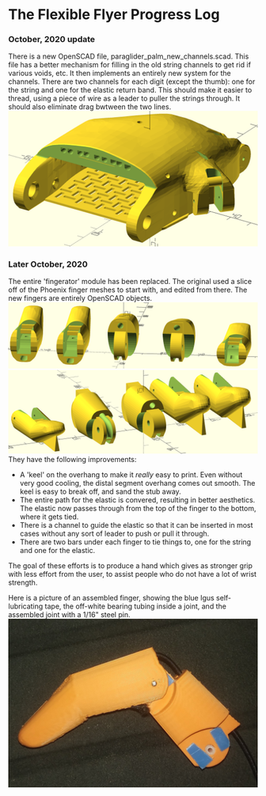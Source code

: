# The Flexible Flyer Progress Log

### October, 2020 update
There is a new OpenSCAD file, paraglider_palm_new_channels.scad.  This file has a better mechanism for filling in the old string channels to get rid if various voids, etc.  It then implements an entirely new system for the channels.  There are two channels for each digit (except the thumb): one for the string and one for the elastic return band.  This should make it easier to thread, using a piece of wire as a leader to puller the strings through. It should also eliminate drag bwtween the two lines. 
![Rendered image of new channels](images/paraglider_palm_new_channels.png)

### Later October, 2020
The entire 'fingerator' module has been replaced. The original used a slice off of the Phoenix finger meshes to start with, and edited from there.  The new fingers are entirely OpenSCAD objects.  
![Rendered image of new fingers](images/fingerator.png) ![Rendered image of new fingers](images/fingerator_2.png)  They have the following improvements:

* A 'keel' on the overhang to make it _really_ easy to print.  Even without very good cooling,  the distal segment overhang comes out smooth. The keel is easy to break off, and sand the stub away.
* The entire path for the elastic is convered, resulting in better aesthetics. The elastic now passes through from the top of the finger to the bottom, where it gets tied.
* There is a channel to guide the elastic so that it can be inserted in most cases without any  sort of leader to push or pull it through.
* There are two bars under each finger to tie things to, one for the string and one for the elastic.

The goal of these efforts is to produce a hand which gives as stronger grip with less effort from the user, to assist people who do not have a lot of wrist strength.

Here is a picture of an assembled finger, showing the blue Igus self-lubricating tape, the off-white bearing tubing inside a joint, and the assembled joint with a 1/16" steel pin.
![picture](images/assembled_finger.jpg) 



